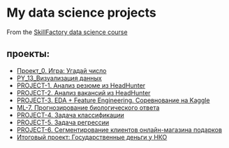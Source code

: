 # My data science projects
From the [SkillFactory data science course](https://skillfactory.ru/data-scientist-pro)

## проекты:

* [Проект_0. Игра: Угадай число](https://github.com/Yul-Art/SF-DST/tree/main/Project_0)
* [PY_13_Визуализация данных](https://github.com/Yul-Art/SF-DST/blob/main/PY13_Data_visualization.ipynb)
* [PROJECT-1. Анализ резюме из HeadHunter](https://github.com/Yul-Art/SF-DST/tree/main/PROJECT-1.%20Анализ%20резюме%20из%20HeadHunter)
* [PROJECT-2. Анализ вакансий из HeadHunter](https://github.com/Yul-Art/SF-DST/tree/main/PROJECT-2.%20Анализ%20вакансий%20из%20HeadHunter)
* [PROJECT-3. EDA + Feature Engineering. Соревнование на Kaggle](https://github.com/Yul-Art/SF-DST/tree/main/PROJECT-3.%20EDA%20%2B%20Feature%20Engineering.%20Соревнование%20на%20Kaggle)
* [ML-7. Прогнозирование биологического ответа](https://github.com/Yul-Art/SF-DST/blob/main/ML_7_Прогнозирование_биологического_ответа.ipynb)
* [PROJECT-4. Задача классификации](https://github.com/Yul-Art/SF-DST/tree/main/PROJECT-4.%20Задача%20классификации)
* [PROJECT-5. Задача регрессии](https://github.com/Yul-Art/SF-DST/tree/main/PROJECT-5.%20Задача%20регрессии#project-5-задача-регрессии)
* [PROJECT-6. Сегментирование клиентов онлайн-магазина подарков](https://github.com/Yul-Art/SF-DST/tree/main/PROJECT-6.%20Сегментирование%20клиентов#project-6-сегментирование-клиентов-онлайн-магазина-подарков)
* [Итоговый проект: Государственные деньги у НКО]()